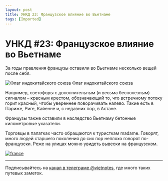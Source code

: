 ```yaml
---
layout: post
title: УНКД 23: Французское влияние во Вьетнаме
tags: [Imported]
---
```

# УНКД #23: Французское влияние во Вьетнаме

За годы правления французы оставили во Вьетнаме несколько вещей после себя.

![Флаг индокитайского союза](https://vlaim.s3.amazonaws.com/uploads/2017/08/Flag_of_Colonial_Annam.png) Флаг индокитайского союза

Например, светофоры с дополнительным (и весьма бесполезным) сигналом – красным крестом, обозначающий то, что встречному потоку горит красный, чтобы увереннее поворачивать налево. Такие есть в Париже, Риге, Кайенне и, с недавних пор, в Астане.

Французы также оставили в наследство Вьетнаму бетонные километровые указатели.

Торговцы в палатках часто обращаются к туристкам madame. Говорят, много людей старшего поколения до сих пор неплохо говорят по-французски. Реже на улицах можно увидеть вывески на французском.

[![france](https://vlaim.s3.amazonaws.com/uploads/2017/08/france.jpg)](https://vlaim.s3.amazonaws.com/uploads/2017/08/france.jpg)

* * *

Подписывайтесь на [канал в телеграме @vietnotes](https://t.me/vietnotes), где много таких путевых заметок.